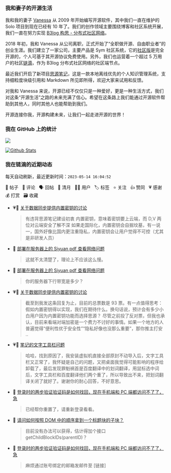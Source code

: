 ### 我和妻子的开源生活

我和我的妻子 [Vanessa](https://github.com/Vanessa219) 从 2009 年开始编写开源软件，其中我们一直在维护的 Solo 项目到现在已经有 10 年了。我们的创作领域主要围绕博客和社区系统开展，我们一直在努力实现 [B3log 构思 - 分布式社区网络](https://ld246.com/article/1546941897596)。

2018 年初，我和 Vanessa 从公司离职，正式开始了“全职做开源、自由职业者”的创业生涯。我们建立了一家公司，主要产品是 Sym 社区系统，它的[社区版](https://github.com/88250/symphony)是完全开源的，个人可基于其开源协议免费使用。另外，我们也运营着一个超过 5 万用户的社区[链滴](https://ld246.com)，作为 B3log 分布式社区网络的社区端节点。

最近我们开启了新项目[思源笔记](https://github.com/siyuan-note/siyuan)，这是一款本地离线优先的个人知识管理系统，支持细粒度块级引用和 Markdown 所见即所得，欢迎大家来试用和反馈。

对我和 Vanessa 来说，开源已经不仅仅只是一种爱好，更是一种生活方式，我们对这条“开源生活”之路的未来充满了信心。希望在这条路上我们能通过开源软件帮助到其他人，同时其他人也能帮助到我们。

开源连接你我，开源构建未来，让我们一起走进开源的世界！

### 我在 GitHub 上的统计

<a title="Hits" target="_blank" href="https://github.com/88250/88250"><img src="https://hits.b3log.org/88250/88250.svg"></a>

[![Github Stats](https://github-readme-stats.vercel.app/api?username=88250&theme=tokyonight&show_icons=true)](https://github.com/88250)

<!--events start -->

### 我在链滴的近期动态

每天自动刷新，最近更新时间：`2023-05-14 16:04:52`

📝 帖子 &nbsp; 💬 评论 &nbsp; 🗣 回帖 &nbsp; 🌙 清月 &nbsp; 👨‍💻 用户 &nbsp; 🏷️ 标签 &nbsp; ⭐️ 关注 &nbsp; 👍 赞同 &nbsp; 💗 感谢 &nbsp; 💰 打赏 &nbsp; 🗃 收藏

* 💗💬 [关于数据同步提供内置密钥的讨论](https://ld246.com/article/1683798917454/comment/1684040368922#comments)

  > 有违背思源笔记建设初衷 内置密钥，意味着密钥要上云端，而 D,V 两位对云端安全了解不深 如果走国际化，内置密钥会自掘坟墓，有一说一，国外好像比国内更注重隐私，内置密钥会让用户觉得不可控（尤其是非研发人员）
* 💬 [部署在服务器上的 Siyuan pdf 查看网络问题](https://ld246.com/article/1684033685361/comment/1684035268756#comments)

  > 这就不太清楚了，理论上不应该这么慢。
* 💬 [部署在服务器上的 Siyuan pdf 查看网络问题](https://ld246.com/article/1684033685361/comment/1684033783912#comments)

  > 你的服务器下行带宽是多少？
* 💗💬 [关于数据同步提供内置密钥的讨论](https://ld246.com/article/1683798917454/comment/1683995155342#comments)

  > 截至到我发这条回复为止，目前的总票数是 93 票。有一点值得思考：假如内置密钥得以实现，我们在期待什么。换句话说，预计会有多少小白用户因为内置密钥功能而选择思源？ 尽管之前投了反对票，但我也承认，目前来看端对端加密是一个费力不讨好的事情。如果一个地方的人普遍觉得“便利性优于安全性”“隐私好像也没那么重要”，那你推主打安 ..
* 💗💬 [笔记的文字工具栏问题](https://ld246.com/article/1683887821030/comment/1683979246721#comments)

  > 哈哈，找到原因了，我安装虚拟机直接全部原封不动导入后，文字工具栏又正常了，我怀疑是自己的问题，又把桌面我觉得可能影响的程序给卸载了，最后发现罪魁祸首是百度翻译中的划词翻译，用鼠标选中词后，文字工具栏和百度翻译他们两个重了，所以导致出不来，把划词翻译关闭了就好了。谢谢你的耐心回答，不好意思。
* 💬 [登录时的两步验证验证码是如何找回，现在手机端和 PC 端都访问不了了，急](https://ld246.com/article/1683968366263/comment/1683978470758#comments)

  > 已经帮你重置了，请重新登录看看。
* 💬 [请问如何按照 DOM 中的顺序拿到一个标题块的子块？](https://ld246.com/article/1683971024988/comment/1683971426226#comments)

  > 目前没有办法可以获得，估计得加个接口 getChildBlockIDs(parentID)？
* 💬 [登录时的两步验证验证码是如何找回，现在手机端和 PC 端都访问不了了，急](https://ld246.com/article/1683968366263/comment/1683971234817#comments)

  > 麻烦通过账号绑定的邮箱发邮件至 [链接]


<!--events end -->
